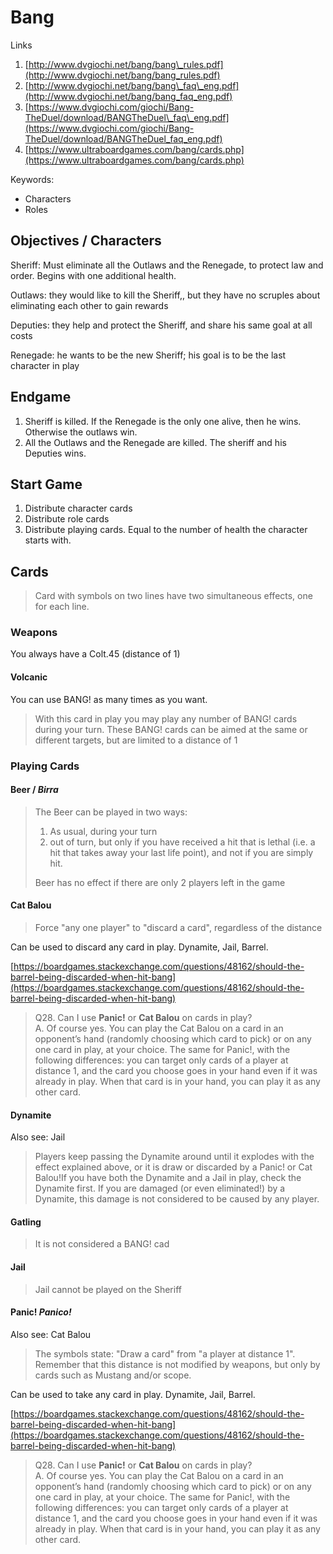 # Bang

Links

1. [http://www.dvgiochi.net/bang/bang\_rules.pdf](http://www.dvgiochi.net/bang/bang_rules.pdf)
2. [http://www.dvgiochi.net/bang/bang\_faq\_eng.pdf](http://www.dvgiochi.net/bang/bang_faq_eng.pdf)
3. [https://www.dvgiochi.com/giochi/Bang-TheDuel/download/BANGTheDuel\_faq\_eng.pdf](https://www.dvgiochi.com/giochi/Bang-TheDuel/download/BANGTheDuel_faq_eng.pdf)
4. [https://www.ultraboardgames.com/bang/cards.php](https://www.ultraboardgames.com/bang/cards.php)

Keywords:

* Characters
* Roles

## Objectives / Characters

Sheriff: Must eliminate all the Outlaws and the Renegade, to protect law and order. Begins with one additional health.

Outlaws: they would like to kill the Sheriff,, but they have no scruples about eliminating each other to gain rewards

Deputies: they help and protect the Sheriff, and share his same goal at all costs 

Renegade: he wants to be the new Sheriff; his goal is to be the last character in play

## Endgame

1. Sheriff is killed. If the Renegade is the only one alive, then he wins. Otherwise the outlaws win.
2. All the Outlaws and the Renegade are killed. The sheriff and his Deputies wins.

## Start Game

1. Distribute character cards
2. Distribute role cards
3. Distribute playing cards. Equal to the number of health the character starts with.

## Cards

> Card with symbols on two lines have two simultaneous effects, one for each line.

### Weapons

You always have a Colt.45 \(distance  of 1\)

#### Volcanic

You can use BANG! as many times as you want.

> With this card in play you may play any number of BANG! cards during your turn. These BANG! cards can be aimed at the same or different targets, but are limited to a distance of 1

### Playing Cards

#### Beer / _Birra_

> The Beer can be played in two ways:
>
> 1. As usual, during your turn
> 2. out of turn, but only if you have received a hit that is lethal \(i.e. a hit that takes away your last life point\), and not if you are simply hit.
>
> Beer has no effect if there are only 2 players left in the game

#### Cat Balou

> Force "any one player" to "discard a card", regardless of the distance

Can be used to discard any card in play. Dynamite, Jail, Barrel.

[https://boardgames.stackexchange.com/questions/48162/should-the-barrel-being-discarded-when-hit-bang](https://boardgames.stackexchange.com/questions/48162/should-the-barrel-being-discarded-when-hit-bang)

> Q28. Can I use **Panic!** or **Cat Balou** on cards in play?  
> A. Of course yes. You can play the Cat Balou on a card in an opponent’s hand \(randomly choosing which card to pick\) or on any one card in play, at your choice. The same for Panic!, with the following differences: you can target only cards of a player at distance 1, and the card you choose goes in your hand even if it was already in play. When that card is in your hand, you can play it as any other card.

#### Dynamite

Also see: Jail

> Players keep passing the Dynamite around until it explodes with the effect explained above, or it is draw or discarded by a Panic! or Cat Balou!If you have both the Dynamite and a Jail in play, check the Dynamite first. If you are damaged \(or even eliminated!\) by a Dynamite, this damage is not considered to be caused by any player.

#### Gatling

> It is not considered a BANG! cad

#### Jail

> Jail cannot be played on the Sheriff

#### Panic! _Panico!_

Also see: Cat Balou

> The symbols state: "Draw a card" from "a player at distance 1". Remember that this distance is not modified by weapons, but only by cards such as Mustang and/or scope.

Can be used to take any card in play. Dynamite, Jail, Barrel.

[https://boardgames.stackexchange.com/questions/48162/should-the-barrel-being-discarded-when-hit-bang](https://boardgames.stackexchange.com/questions/48162/should-the-barrel-being-discarded-when-hit-bang)

> Q28. Can I use **Panic!** or **Cat Balou** on cards in play?  
> A. Of course yes. You can play the Cat Balou on a card in an opponent’s hand \(randomly choosing which card to pick\) or on any one card in play, at your choice. The same for Panic!, with the following differences: you can target only cards of a player at distance 1, and the card you choose goes in your hand even if it was already in play. When that card is in your hand, you can play it as any other card.

